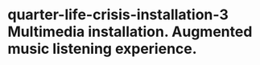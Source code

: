 # quarter-life-crisis-installation-3 Multimedia installation. Augmented music listening experience.
